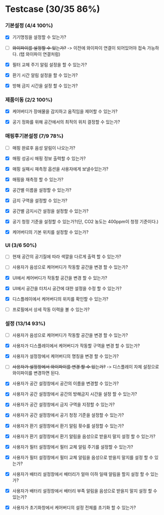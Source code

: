 # Testcase (30/35 86%)



### 기본설정 (4/4 100%)
- [x] 기기명칭을 설정할 수 있는가?
- [ ] ~~와이파이를 설정할 수 있는가?~~ -> 이전에 와이파이 연결이 되어있어야 접속 가능하다. (탭 와이파이 연결처럼)
- [x] 필터 교체 주기 알림 설정을 할 수 있는가?
- [x] 환기 시간 알림 설정을 할 수 있는가?
- [x] 방해 금지 시간을 설정 할 수 있는가?


### 제품이동 (2/2 100%)
- [X] 케어버디가 장애물을 감지하고 움직임을 제어할 수 있는가?
- [X] 공기 정화를 위해 공간에서의 최적의 위치 결정할 수 있는가?




### 매핑후기본설정 (7/9 78%)
- [ ] 매핑 완료후 음성 알림이 나오는가?
- [x] 매핑 성공시 매핑 정보 출력할 수 있는가?
- [x] 매핑 실패시 재측정 옵션을 사용자에게 보낼수있는가?
- [x] 매핑을 재측정 할 수 있는가?
- [X] 공간별 이름을 설정할 수 있는가?
- [X] 금지 구역을 설정할 수 있는가?
- [X] 공간별 금지시간 설정을 설정할 수 있는가?
- [X] 공기 청정 기준을 설정할 수 있는가?(단, CO2 농도는 400ppm이 청정 기준이다.)
- [X] 케어버디의 기본 위치를 설정할 수 있는가?




### UI (3/6 50%)
- [ ] 현재 공간의 공기질에 따라 색깔을 다르게 출력 할 수 있는가?
- [ ] 사용자가 음성으로 케어버디가 작동할 공간을 변경 할 수 있는가?
- [X] UI에서 케어버디가 작동할 공간을 변경 할 수 있는가?
- [X] UI에서 공간을 터치시 공간에 대한 설정을 수정 할 수 있는가?
- [X] 디스플레이에서 케어버디의 위치를 확인할 수 있는가?
- [ ] 프로필에서 상세 작동 이력을 볼 수 있는가?




### 설정 (13/14 93%)
- [ ] 사용자가 음성으로 케어버디가 작동할 공간을 변경 할 수 있는가?
- [X] 사용자가 디스플레이에서 케어버디가 작동할 구역을 변경 할 수 있는가?
- [x] 사용자가 설정창에서 케어버디의 명칭을 변경 할 수 있는가?
- [ ] ~~사용자가 설정창에서 와이파이를 변경 할 수 있는가?~~ -> 디스플레이 자체 설정으로 와이파이를 변경하면 된다.
- [X] 사용자가 공간 설정창에서 공간의 이름을 변경할 수 있는가?
- [X] 사용자가 공간 설정창에서 공간의 방해금지 시간을 설정 할 수 있는가?
- [X] 사용자가 공간 설정창에서 금지 구역을 지정할 수 있는가?
- [x] 사용자가 공간 설정창에서 공기 청정 기준을 설정할 수 있는가?
- [x] 사용자가 환기 설정창에서 환기 알림 횟수를 설정할 수 있는가?
- [X] 사용자가 환기 설정창에서 환기 알림을 음성으로 받을지 말지 설정 할 수 있는가?
- [x] 사용자가 필터 설정창에서 필터 교체 알림 주기를 설정할 수 있는가?
- [X] 사용자가 필터 설정창에서 필터 교체 알림을 음성으로 받을지 말지를 설정 할 수 있는가?
- [x] 사용자가 배터리 설정창에서 배터리가 얼마 이하 일때 알림을 할지 설정 할 수 있는가?
- [X] 사용자가 배터리 설정창에서 배터리 부족 알림을 음성으로 받을지 말지 설정 할 수 있는가?
- [x] 사용자가 초기화창에서 케어버디의 설정 전체를 초기화 할 수 있는가?

